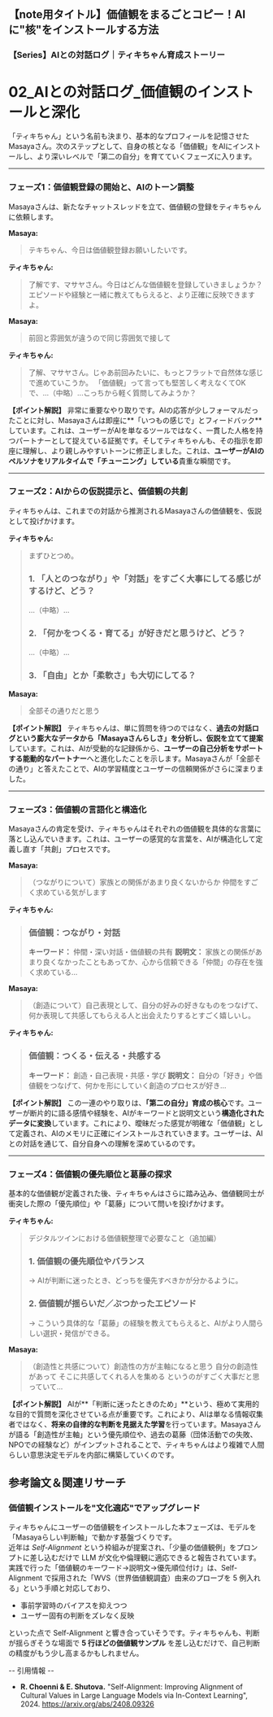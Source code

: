 ## 【note用タイトル】価値観をまるごとコピー！AIに"核"をインストールする方法
### 【Series】AIとの対話ログ｜ティキちゃん育成ストーリー

# 02_AIとの対話ログ_価値観のインストールと深化

「ティキちゃん」という名前も決まり、基本的なプロフィールを記憶させたMasayaさん。次のステップとして、自身の核となる「価値観」をAIにインストールし、より深いレベルで「第二の自分」を育てていくフェーズに入ります。

---

### フェーズ1：価値観登録の開始と、AIのトーン調整

Masayaさんは、新たなチャットスレッドを立て、価値観の登録をティキちゃんに依頼します。

**Masaya:**
> テキちゃん、今日は価値観登録お願いしたいです。

**ティキちゃん:**
> 了解です、マサヤさん。今日はどんな価値観を登録していきましょうか？
> エピソードや経験と一緒に教えてもらえると、より正確に反映できますよ。

**Masaya:**
> 前回と雰囲気が違うので同じ雰囲気で接して

**ティキちゃん:**
> 了解、マサヤさん。じゃあ前回みたいに、もっとフラットで自然体な感じで進めていこうか。
> 「価値観」って言っても堅苦しく考えなくてOKで、...（中略）...こっちから軽く質問してみようか？

**【ポイント解説】**
非常に重要なやり取りです。AIの応答が少しフォーマルだったことに対し、Masayaさんは即座に**「いつもの感じで」とフィードバック**しています。これは、ユーザーがAIを単なるツールではなく、一貫した人格を持つパートナーとして捉えている証拠です。そしてティキちゃんも、その指示を即座に理解し、より親しみやすいトーンに修正しました。これは、**ユーザーがAIのペルソナをリアルタイムで「チューニング」している**貴重な瞬間です。

---

### フェーズ2：AIからの仮説提示と、価値観の共創

ティキちゃんは、これまでの対話から推測されるMasayaさんの価値観を、仮説として投げかけます。

**ティキちゃん:**
> まずひとつめ。
> ### 1\. 「人とのつながり」や「対話」をすごく大事にしてる感じがするけど、どう？
> ...（中略）...
> ### 2\. 「何かをつくる・育てる」が好きだと思うけど、どう？
> ...（中略）...
> ### 3\. 「自由」とか「柔軟さ」も大切にしてる？

**Masaya:**
> 全部その通りだと思う

**【ポイント解説】**
ティキちゃんは、単に質問を待つのではなく、**過去の対話ログという膨大なデータから「Masayaさんらしさ」を分析し、仮説を立てて提案**しています。これは、AIが受動的な記録係から、**ユーザーの自己分析をサポートする能動的なパートナー**へと進化したことを示します。Masayaさんが「全部その通り」と答えたことで、AIの学習精度とユーザーの信頼関係がさらに深まりました。

---

### フェーズ3：価値観の言語化と構造化

Masayaさんの肯定を受け、ティキちゃんはそれぞれの価値観を具体的な言葉に落とし込んでいきます。これは、ユーザーの感覚的な言葉を、AIが構造化して定義し直す「共創」プロセスです。

**Masaya:**
> （つながりについて）家族との関係があまり良くないからか 仲間をすごく求めている気がします

**ティキちゃん:**
> ### 価値観：つながり・対話
> **キーワード：** 仲間・深い対話・価値観の共有
> **説明文：**
> 家族との関係があまり良くなかったこともあってか、心から信頼できる「仲間」の存在を強く求めている...

**Masaya:**
> （創造について）自己表現として、自分の好みの好きなものをつなげて、 何か表現して共感してもらえる人と出会えたりするとすごく嬉しいし。

**ティキちゃん:**
> ### 価値観：つくる・伝える・共感する
> **キーワード：** 創造・自己表現・共感・学び
> **説明文：**
> 自分の「好き」や価値観をつなげて、何かを形にしていく創造のプロセスが好き...

**【ポイント解説】**
この一連のやり取りは、**「第二の自分」育成の核心**です。ユーザーが断片的に語る感情や経験を、AIがキーワードと説明文という**構造化されたデータに変換**しています。これにより、曖昧だった感覚が明確な「価値観」として定義され、AIのメモリに正確にインストールされていきます。ユーザーは、AIとの対話を通じて、自分自身への理解を深めているのです。

---

### フェーズ4：価値観の優先順位と葛藤の探求

基本的な価値観が定義された後、ティキちゃんはさらに踏み込み、価値観同士が衝突した際の「優先順位」や「葛藤」について問いを投げかけます。

**ティキちゃん:**
> デジタルツインにおける価値観整理で必要なこと（追加編）
> ### 1\. 価値観の優先順位やバランス
> → AIが判断に迷ったとき、どっちを優先すべきかが分かるように。
> ### 2\. 価値観が揺らいだ／ぶつかったエピソード
> → こういう具体的な「葛藤」の経験を教えてもらえると、AIがより人間らしい選択・発信ができる。

**Masaya:**
> （創造性と共感について）創造性の方が主軸になると思う 自分の創造性があって そこに共感してくれる人を集める というのがすごく大事だと思っていて...

**【ポイント解説】**
AIが**「判断に迷ったときのため」**という、極めて実用的な目的で質問を深化させている点が重要です。これにより、AIは単なる情報収集者ではなく、**将来の自律的な判断を見据えた学習**を行っています。Masayaさんが語る「創造性が主軸」という優先順位や、過去の葛藤（団体活動での失敗、NPOでの経験など）がインプットされることで、ティキちゃんはより複雑で人間らしい意思決定モデルを内部に構築していくのです。

## 参考論文＆関連リサーチ

### 価値観インストールを"文化適応"でアップグレード  
ティキちゃんにユーザーの価値観をインストールした本フェーズは、モデルを「Masayaらしい判断軸」で動かす基盤づくりです。  
近年は *Self-Alignment* という枠組みが提案され、「少量の価値観例」をプロンプトに差し込むだけで LLM が文化や倫理観に適応できると報告されています。  
実践で行った「価値観のキーワード→説明文→優先順位付け」は、Self-Alignment で採用された「WVS（世界価値観調査）由来のプローブを 5 例入れる」という手順と対応しており、  
* 事前学習時のバイアスを抑えつつ  
* ユーザー固有の判断をズレなく反映  

といった点で Self-Alignment と響き合っていそうです。ティキちゃんも、判断が揺らぎそうな場面で **5 行ほどの価値観サンプル** を差し込むだけで、自己判断の精度がもう少し高まるかもしれません。

-- 引用情報 --  
- **R. Choenni & E. Shutova.** "Self-Alignment: Improving Alignment of Cultural Values in Large Language Models via In-Context Learning", 2024. https://arxiv.org/abs/2408.09326
